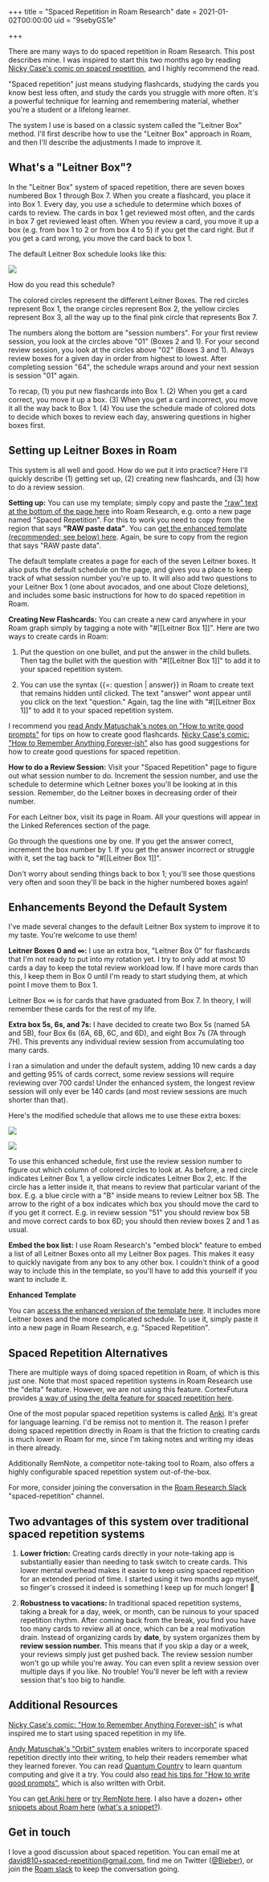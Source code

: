 +++
title = "Spaced Repetition in Roam Research"
date = 2021-01-02T00:00:00
uid = "9sebyGS1e"

+++

There are many ways to do spaced repetition in Roam Research. This post describes mine. I was inspired to start this two months ago by reading [Nicky Case's comic on spaced repetition](https://ncase.me/remember/), and I highly recommend the read.

"Spaced repetition" just means studying flashcards, studying the cards you know best less often, and study the cards you struggle with more often. It's a powerful technique for learning and remembering material, whether you're a student or a lifelong learner. 

The system I use is based on a classic system called the "Leitner Box" method. I'll first describe how to use the "Leitner Box" approach in Roam, and then I'll describe the adjustments I made to improve it.

## What's a "Leitner Box"?

In the "Leitner Box" system of spaced repetition, there are seven boxes numbered Box 1 through Box 7. When you create a flashcard, you place it into Box 1. Every day, you use a schedule to determine which boxes of cards to review. The cards in box 1 get reviewed most often, and the cards in box 7 get reviewed least often. When you review a card, you move it up a box (e.g. from box 1 to 2 or from box 4 to 5) if you get the card right. But if you get a card wrong, you move the card back to box 1.

The default Leitner Box schedule looks like this:

![](https://firebasestorage.googleapis.com/v0/b/firescript-577a2.appspot.com/o/imgs%2Fapp%2Fplayground%2FpW7FsufOIr.png?alt=media&token=3cbd07b1-11e5-4389-896d-9a181f6529fc)

How do you read this schedule?

The colored circles represent the different Leitner Boxes. The red circles represent Box 1, the orange circles represent Box 2, the yellow circles represent Box 3, all the way up to the final pink circle that represents Box 7.

The numbers along the bottom are "session numbers". For your first review session, you look at the circles above "01" (Boxes 2 and 1). For your second review session, you look at the circles above "02" (Boxes 3 and 1). Always review boxes for a given day in order from highest to lowest. After completing session "64", the schedule wraps around and your next session is session "01" again.

To recap, (1) you put new flashcards into Box 1. (2) When you get a card correct, you move it up a box. (3) When you get a card incorrect, you move it all the way back to Box 1. (4) You use the schedule made of colored dots to decide which boxes to review each day, answering questions in higher boxes first.

## Setting up Leitner Boxes in Roam

This system is all well and good. How do we put it into practice? Here I'll quickly describe (1) getting set up, (2) creating new flashcards, and (3) how to do a review session.

**Setting up:** You can use my template; simply copy and paste the ["raw" text at the bottom of the page here](https://pastebin.com/GPfhcUug) into Roam Research, e.g. onto a new page named "Spaced Repetition". For this to work you need to copy from the region that says **"RAW paste data"**. You can [get the enhanced template (recommended; see below) here](https://pastebin.com/zvjFKZAb). Again, be sure to copy from the region that says "RAW paste data".

The default template creates a page for each of the seven Leitner boxes. It also puts the default schedule on the page, and gives you a place to keep track of what session number you're up to. It will also add two questions to your Leitner Box 1 (one about avocados, and one about Cloze deletions), and includes some basic instructions for how to do spaced repetition in Roam.

**Creating New Flashcards:** You can create a new card anywhere in your Roam graph simply by tagging a note with "#[[Leitner Box 1]]". Here are two ways to create cards in Roam:

1. Put the question on one bullet, and put the answer in the child bullets. Then tag the bullet with the question with "#[[Leitner Box 1]]" to add it to your spaced repetition system.

2. You can use the syntax {{=: question | answer}} in Roam to create text that remains hidden until clicked. The text "answer" wont appear until you click on the text "question." Again, tag the line with "#[[Leitner Box 1]]" to add it to your spaced repetition system.

I recommend you [read Andy Matuschak's notes on "How to write good prompts"](https://andymatuschak.org/prompts/) for tips on how to create good flashcards. [Nicky Case's comic: "How to Remember Anything Forever-ish"](https://ncase.me/remember/) also has good suggestions for how to create good questions for spaced repetition.

**How to do a Review Session:** Visit your "Spaced Repetition" page to figure out what session number to do. Increment the session number, and use the schedule to determine which Leitner boxes you'll be looking at in this session. Remember, do the Leitner boxes in decreasing order of their number.

For each Leitner box, visit its page in Roam. All your questions will appear in the Linked References section of the page.

Go through the questions one by one. If you get the answer correct, increment the box number by 1. If you get the answer incorrect or struggle with it, set the tag back to "#[[Leitner Box 1]]".

Don't worry about sending things back to box 1; you'll see those questions very often and soon they'll be back in the higher numbered boxes again!

## Enhancements Beyond the Default System

I've made several changes to the default Leitner Box system to improve it to my taste. You're welcome to use them!

**Leitner Boxes 0 and $\infty$:** I use an extra box, "Leitner Box 0" for flashcards that I'm not ready to put into my rotation yet. I try to only add at most 10 cards a day to keep the total review workload low. If I have more cards than this, I keep them in Box 0 until I'm ready to start studying them, at which point I move them to Box 1.

Leitner Box $\infty$ is for cards that have graduated from Box 7. In theory, I will remember these cards for the rest of my life.

**Extra box 5s, 6s, and 7s:** I have decided to create two Box 5s (named 5A and 5B), four Box 6s (6A, 6B, 6C, and 6D), and eight Box 7s (7A through 7H). This prevents any individual review session from accumulating too many cards.

I ran a simulation and under the default system, adding 10 new cards a day and getting 95% of cards correct, some review sessions will require reviewing over 700 cards! Under the enhanced system, the longest review session will only ever be 140 cards (and most review sessions are much shorter than that).

Here's the modified schedule that allows me to use these extra boxes:

![](https://firebasestorage.googleapis.com/v0/b/firescript-577a2.appspot.com/o/imgs%2Fapp%2Fplayground%2F_dSM-MMp85.png?alt=media&token=b3682748-8ea4-4444-97df-0c4592beb1ff)

![](https://firebasestorage.googleapis.com/v0/b/firescript-577a2.appspot.com/o/imgs%2Fapp%2Fplayground%2FhFRPfzGpwy.png?alt=media&token=20b7f689-4117-4901-a806-846b0d099d7d)

To use this enhanced schedule, first use the review session number to figure out which column of colored circles to look at. As before, a red circle indicates Leitner Box 1, a yellow circle indicates Leitner Box 2, etc. If the circle has a letter inside it, that means to review that particular variant of the box. E.g. a blue circle with a "B" inside means to review Leitner box 5B. The arrow to the right of a box indicates which box you should move the card to if you get it correct. E.g. in review session "51" you should review box 5B and move correct cards to box 6D; you should then review boxes 2 and 1 as usual.

**Embed the box list:** I use Roam Research's "embed block" feature to embed a list of all Leitner Boxes onto all my Leitner Box pages. This makes it easy to quickly navigate from any box to any other box. I couldn't think of a good way to include this in the template, so you'll have to add this yourself if you want to include it.

**Enhanced Template**

You can [access the enhanced version of the template here](https://pastebin.com/zvjFKZAb). It includes more Leitner boxes and the more complicated schedule. To use it, simply paste it into a new page in Roam Research, e.g. "Spaced Repetition".

## Spaced Repetition Alternatives

There are multiple ways of doing spaced repetition in Roam, of which is this just one. Note that most spaced repetition systems in Roam Research use the "delta" feature. However, we are not using this feature. CortexFutura provides [a way of using the delta feature for spaced repetition here](https://www.cortexfutura.com/preliminary-spaced-repetition-roam/).

One of the most popular spaced repetition systems is called [Anki](https://apps.ankiweb.net/). It's great for language learning. I'd be remiss not to mention it. The reason I prefer doing spaced repetition directly in Roam is that the friction to creating cards is much lower in Roam for me, since I'm taking notes and writing my ideas in there already.

Additionally RemNote, a competitor note-taking tool to Roam, also offers a highly configurable spaced repetition system out-of-the-box.

For more, consider joining the conversation in the [Roam Research Slack](https://roamresearch.slack.com/) "spaced-repetition" channel.

## Two advantages of this system over traditional spaced repetition systems

1. **Lower friction:** Creating cards directly in your note-taking app is substantially easier than needing to task switch to create cards. This lower mental overhead makes it easier to keep using spaced repetition for an extended period of time. I started using it two months ago myself, so finger's crossed it indeed is something I keep up for much longer! 🤞 

2. **Robustness to vacations:** In traditional spaced repetition systems, taking a break for a day, week, or month, can be ruinous to your spaced repetition rhythm. After coming back from the break, you find you have too many cards to review all at once, which can be a real motivation drain. Instead of organizing cards by __date__, by system organizes them by __review session number.__ This means that if you skip a day or a week, your reviews simply just get pushed back. The review session number won't go up while you're away. You can even split a review session over multiple days if you like. No trouble! You'll never be left with a review session that's too big to handle.

## Additional Resources

[Nicky Case's comic: "How to Remember Anything Forever-ish"](https://ncase.me/remember/) is what inspired me to start using spaced repetition in my life.

[Andy Matuschak's "Orbit" system](https://withorbit.com/) enables writers to incorporate spaced repetition directly into their writing, to help their readers remember what they learned forever. You can read [Quantum Country](https://quantum.country/) to learn quantum computing and give it a try. You could also [read his tips for "How to write good prompts"](https://andymatuschak.org/prompts/), which is also written with Orbit.

You can [get Anki here](https://apps.ankiweb.net/) or [try RemNote here](https://www.remnote.io/). I also have a dozen+ other [snippets about Roam here](https://davidbieber.com/snippets/) ([what's a snippet?](https://davidbieber.com/snippets/2019-12-25-introducing-snippets/)).

## Get in touch

I love a good discussion about spaced repetition. You can email me at [david810+spaced-repetition@gmail.com](mailto:david810+spaced-repetition@gmail.com), find me on Twitter ([@Bieber](https://twitter.com/@Bieber)), or join the [Roam slack](https://roamresearch.slack.com/) to keep the conversation going.
